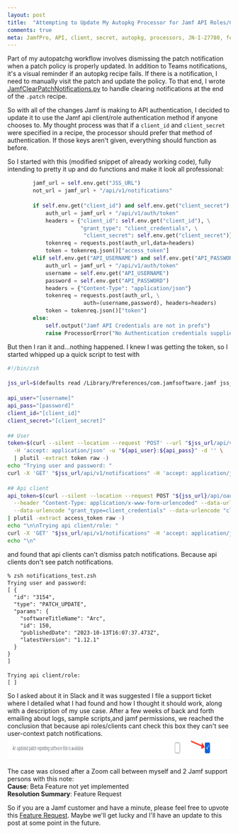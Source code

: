 ```yaml
---
layout: post
title:  "Attempting to Update My Autopkg Processor for Jamf API Roles/Clients"
comments: true
meta: JamfPro, API, client, secret, autopkg, processors, JN-I-27780, feature-request
---
```

Part of my autopatchg workflow involves dismissing the patch notification when a patch policy is properly updated. In addition to Teams notifications, it's a visual reminder if an autopkg recipe fails. If there is a notification, I need to manually visit the patch and update the policy. To that end, I wrote [JamfClearPatchNotifications.py](https://github.com/lazymacadmin/UpdateTitleEditor/blob/main/Processor/JamfClearPatchNotifications.py) to handle clearing notifications at the end of the `.patch` recipe.

So with all of the changes Jamf is making to API authentication, I decided to update it to use the Jamf api client/role authentication method if anyone chooses to. My thought process was that if a `client_id` and `client_secret` were specified in a recipe, the processor should prefer that method of authentication. If those keys aren't given, everything should function as before.

So I started with this (modified snippet of already working code), fully intending to pretty it up and do functions and make it look all professional:
```python
        jamf_url = self.env.get("JSS_URL")
        not_url = jamf_url + "/api/v1/notifications"

        if self.env.get("client_id") and self.env.get("client_secret"):
            auth_url = jamf_url + "/api/v1/auth/token"
            headers = {"client_id": self.env.get("client_id"), \
                       "grant_type": "client_credentials", \
                        "client_secret": self.env.get("client_secret")}
            tokenreq = requests.post(auth_url,data=headers)
            token = tokenreq.json()["access_token"]
        elif self.env.get("API_USERNAME") and self.env.get("API_PASSWORD"):
            auth_url = jamf_url + "/api/v1/auth/token"
            username = self.env.get("API_USERNAME")
            password = self.env.get("API_PASSWORD")
            headers = {"Content-Type": "application/json"}
            tokenreq = requests.post(auth_url, \
                        auth=(username,password), headers=headers)
            token = tokenreq.json()["token"]
        else:
            self.output("Jamf API Credentials are not in prefs")
            raise ProcessorError("No Authentication credentials supplied")
```
But then I ran it and...nothing happened. I knew I was getting the token, so I started whipped up a quick script to test with
```zsh
#!/bin/zsh

jss_url=$(defaults read /Library/Preferences/com.jamfsoftware.jamf jss_url)

api_user="[username]"
api_pass="[password]"
client_id="[client_id]"
client_secret="[client_secret]"

## User
token=$(curl --silent --location --request 'POST' --url "$jss_url/api/v1/auth/token" \
  -H 'accept: application/json' -u "${api_user}:${api_pass}" -d '' \
  | plutil -extract token raw -)
echo "Trying user and password: "
curl -X 'GET' "$jss_url/api/v1/notifications" -H 'accept: application/json' -H "Authorization: Bearer ${token}"

## Api client
api_token=$(curl --silent --location --request POST "${jss_url}/api/oauth/token" \
  --header "Content-Type: application/x-www-form-urlencoded" --data-urlencode "client_id=${client_id}" \
  --data-urlencode "grant_type=client_credentials" --data-urlencode "client_secret=${client_secret}" \
| plutil -extract access_token raw -)
echo "\n\nTrying api client/role: "
curl -X 'GET' "$jss_url/api/v1/notifications" -H 'accept: application/json' -H "Authorization: Bearer ${api_token}"
echo "\n"
``` 
and found that api clients can't dismiss patch notifications. Because api clients don't see patch notifications.
```
% zsh notifications_test.zsh
Trying user and password:
[ {
  "id": "3154",
  "type": "PATCH_UPDATE",
  "params": {
    "softwareTitleName": "Arc",
    "id": 150,
    "publishedDate": "2023-10-13T16:07:37.473Z",
    "latestVersion": "1.12.1"
  }
}
]

Trying api client/role:
[ ]
```
So I asked about it in Slack and it was suggested I file a support ticket where I detailed what I had found and how I thought it should work, along with a description of my use case. After a few weeks of back and forth emailing about logs, sample scripts,and jamf permissions, we reached the conclusion that because api roles/clients cant check this box they can't see user-context patch notifications. 
<br><img src="/assets/images/patch-notification-checkbox.png" width="1051" height="51" class="responsive" alt="Checkbox to enable patch notifications">

The case was closed after a Zoom call between myself and 2 Jamf support persons with this note:<br>
**Cause**: Beta Feature not yet implemented<br>
**Resolution Summary**: Feature Request <br>

So if you are a Jamf customer and have a minute, please feel free to upvote this [Feature Request](https://ideas.jamf.com/ideas/JN-I-27780). Maybe we'll get lucky and I'll have an update to this post at some point in the future.
